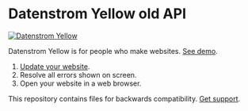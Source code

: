 Datenstrom Yellow old API
=========================
[![Datenstrom Yellow](https://raw.githubusercontent.com/datenstrom/yellow-developers/master/media/images/datenstrom-yellow-en.jpg)](https://datenstrom.se/yellow/)

Datenstrom Yellow is for people who make websites. [See demo](https://developers.datenstrom.se/).

1. [Update your website](https://github.com/datenstrom/yellow-extensions/tree/master/features/update#how-to-update-a-website).
2. Resolve all errors shown on screen.
3. Open your website in a web browser.

This repository contains files for backwards compatibility. [Get support](https://developers.datenstrom.se/help/support).